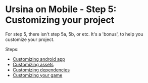 # Ursina on Mobile - Step 5: Customizing your project

For step 5, there isn't step 5a, 5b, or etc.
It's a 'bonus', to help you customize your project.

Steps:
* [Customizing android app](customizing-android-app.md)
* [Customizing assets](customizing-assets.md)
* [Customizing dependencies](customizing-dependencies.md)
* [Customizing your game](customizing-your-game.md)